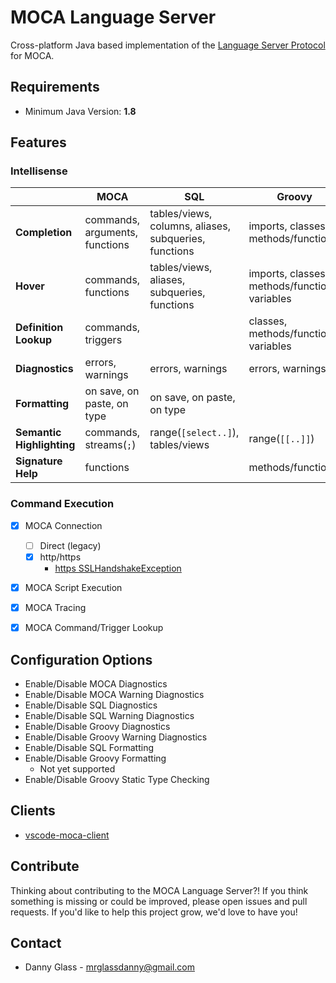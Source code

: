 # MOCA Language Server

Cross-platform Java based implementation of the [Language Server Protocol] for MOCA.


## Requirements

- Minimum Java Version: **1.8**


## Features

### Intellisense

|                           | MOCA                              | SQL                                                   | Groovy                                            |
|---------------------------|-----------------------------------|-------------------------------------------------------|---------------------------------------------------|
| **Completion**            | commands, arguments, functions    | tables/views, columns, aliases, subqueries, functions | imports, classes, methods/functions               |
| **Hover**                 | commands, functions               | tables/views, aliases, subqueries, functions          | imports, classes, methods/functions, variables    |
| **Definition Lookup**     | commands, triggers                |                                                       | classes, methods/functions, variables             |
| **Diagnostics**           | errors, warnings                  | errors, warnings                                      | errors, warnings                                  |
| **Formatting**            | on save, on paste, on type        | on save, on paste, on type                            |                                                   |
| **Semantic Highlighting** | commands, streams(```;```)        | range(```[select..]```), tables/views                 | range(```[[..]]```)                               |
| **Signature Help**        | functions                         |                                                       | methods/functions                                 |


### Command Execution

- [x] MOCA Connection
    - [ ] Direct (legacy)
    - [x] http/https
        - [https SSLHandshakeException]
- [x] MOCA Script Execution
- [x] MOCA Tracing
- [x] MOCA Command/Trigger Lookup


## Configuration Options

- Enable/Disable MOCA Diagnostics
- Enable/Disable MOCA Warning Diagnostics
- Enable/Disable SQL Diagnostics
- Enable/Disable SQL Warning Diagnostics
- Enable/Disable Groovy Diagnostics
- Enable/Disable Groovy Warning Diagnostics
- Enable/Disable SQL Formatting
- Enable/Disable Groovy Formatting
    - Not yet supported
- Enable/Disable Groovy Static Type Checking


## Clients

- [vscode-moca-client]


## Contribute

Thinking about contributing to the MOCA Language Server?! If you think something is missing or could be improved, please open issues and pull requests. If you'd like to help this project grow, we'd love to have you!


## Contact

- Danny Glass - mrglassdanny@gmail.com



[Language Server Protocol]: https://langserver.org
[vscode-moca-client]: https://github.com/mrglassdanny/vscode-moca-client
[https SSLHandshakeException]: https://stackoverflow.com/questions/9619030/resolving-javax-net-ssl-sslhandshakeexception-sun-security-validator-validatore

